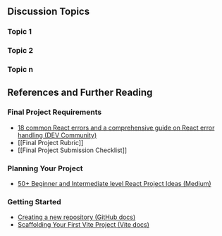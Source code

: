 ## Discussion Topics

### Topic 1

### Topic 2

### Topic n

## References and Further Reading

### Final Project Requirements

- [18 common React errors and a comprehensive guide on React error handling (DEV Community)](https://dev.to/zipy/18-common-react-errors-and-a-comprehensive-guide-on-react-error-handling-cm2)
- [[Final Project Rubric]]
- [[Final Project Submission Checklist]]

### Planning Your Project

- [50+ Beginner and Intermediate level React Project Ideas (Medium)](https://medium.com/@rohan.fulzele/50-beginner-and-intermediate-level-react-project-ideas-%EF%B8%8F-809b396faa39)

### Getting Started

- [Creating a new repository (GitHub docs)](https://docs.github.com/en/repositories/creating-and-managing-repositories/creating-a-new-repository)
- [Scaffolding Your First Vite Project (Vite docs)](https://vitejs.dev/guide/#scaffolding-your-first-vite-project)

